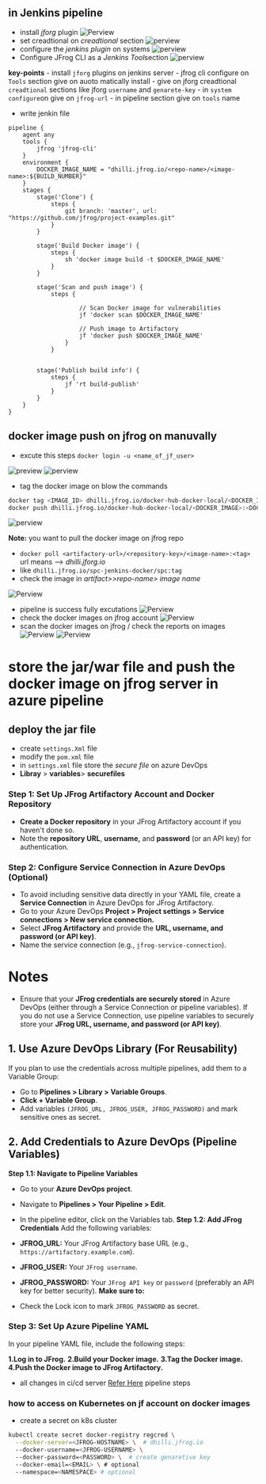 ## in Jenkins pipeline 

* install *jforg* plugin 
![Perview](../images/jf-09.png)
* set creadtional on *creadtional* section 
![perview](../images/jf-10.png)
* configure the *jenkins plugin* on systems
![perview](../images/jf-11.png)
* Configure JFrog CLI as a *Jenkins Tool*section 
![perview](../images/jf-12.png)

**key-points**
	- install `jforg` plugins on jenkins server
	- jfrog cli configure on `Tools` section give on auoto matically install
	- give on jforg creadtional `creadtional` sections like jforg `username` and `genarete-key`
	- in `system configure`on give on `jfrog-url`
	- in pipeline section give on `tools` name   

* write jenkin file 
```Jenkinsfile
pipeline {
	agent any
	tools {
		jfrog 'jfrog-cli'
	}
	environment {
		DOCKER_IMAGE_NAME = "dhilli.jfrog.io/<repo-name>/<image-name>:${BUILD_NUMBER}"
	}
	stages {
		stage('Clone') {
			steps {
				git branch: 'master', url: "https://github.com/jfrog/project-examples.git"
			}
		}

		stage('Build Docker image') {
			steps {
				sh 'docker image build -t $DOCKER_IMAGE_NAME'
			}
		}

		stage('Scan and push image') {
			steps {
				
					// Scan Docker image for vulnerabilities
					jf 'docker scan $DOCKER_IMAGE_NAME'

					// Push image to Artifactory
					jf 'docker push $DOCKER_IMAGE_NAME'
				}
			}
		

		stage('Publish build info') {
			steps {
				jf 'rt build-publish'
			}
		}
	}
}

```

## docker image push on jfrog on manuvally

* excute this steps `docker login -u <name_of_jf_user>` 

![preview](../images/jf-13.png)
![perview](../images/jf-14.png)

* tag the docker image on blow the commands 
```sh
docker tag <IMAGE_ID> dhilli.jfrog.io/docker-hub-docker-local/<DOCKER_IMAGE>:<DOCKER_TAG>
docker push dhilli.jfrog.io/docker-hub-docker-local/<DOCKER_IMAGE>:<DOCKER_TAG>
```
![perview](../images/jf-15.png)

**Note:** you want to pull the docker image on jfrog repo 
* `docker pull <artifactory-url>/<repository-key>/<image-name>:<tag>` url means --> *dhilli.jforg.io*
* like `dhilli.jfrog.io/spc-jenkins-docker/spc:tag`
* check the image in *artifact>>repo-name> image name*

![Perview](../images/jf-16.png)
* pipeline is success fully excutations 
![Perview](../images/jf-17.png)
* check the docker images on jfrog account 
![Perview](../images/jf-18.png)
* scan the docker images on jfrog / check the reports on images
![Perview](../images/jf-19.png)
![Perview](../images/jf-20.png)

# store the jar/war file and push the docker image on jfrog server in azure pipeline 

## deploy the jar file
* create `settings.Xml` file
* modify the `pom.xml` file
* in `settings.xml` file store the *secure file* on azure DevOps
* **Libray** > **variables**> **securefiles**


### Step 1: Set Up JFrog Artifactory Account and Docker Repository
  * **Create a Docker repository** in your JFrog Artifactory account if you haven't done so.
  * Note the **repository URL**, **username,** and **password** (or an API key) for authentication.

### Step 2: Configure Service Connection in Azure DevOps (Optional)
  * To avoid including sensitive data directly in your YAML file, create a **Service Connection** in Azure DevOps for JFrog Artifactory.
  * Go to your Azure DevOps **Project > Project settings > Service connections > New service connection.**
  * Select **JFrog Artifactory** and provide the **URL, username, and password (or API key)**.
  * Name the service connection (e.g., `jfrog-service-connection`).

# Notes
* Ensure that your **JFrog credentials are securely stored** in Azure DevOps (either through a Service Connection or pipeline variables).
If you do not use a Service Connection, use pipeline variables to securely store your **JFrog URL, username, and password (or API key)**.
## 1. Use Azure DevOps Library (For Reusability)
If you plan to use the credentials across multiple pipelines, add them to a Variable Group:

  * Go to **Pipelines > Library > Variable Groups**.
  * **Click + Variable Group**.
  * Add variables `(JFROG_URL, JFROG_USER, JFROG_PASSWORD)` and mark sensitive ones as secret.
## 2. Add Credentials to Azure DevOps (Pipeline Variables)
**Step 1.1: Navigate to Pipeline Variables**
 * Go to your **Azure DevOps project**.
 * Navigate to **Pipelines > Your Pipeline > Edit**.
 * In the pipeline editor, click on the Variables tab.
**Step 1.2: Add JFrog Credentials**
Add the following variables:

  * **JFROG_URL:** Your JFrog Artifactory base URL (e.g., `https://artifactory.example.com`).
  * **JFROG_USER:** Your `JFrog username`.
  * **JFROG_PASSWORD:** Your `JFrog API key` or `password` (preferably an API key for better security).
__Make sure to:__

  * Check the Lock icon to mark `JFROG_PASSWORD` as secret.

### Step 3: Set Up Azure Pipeline YAML
In your pipeline YAML file, include the following steps:

**1.Log in to JFrog.**
**2.Build your Docker image.**
**3.Tag the Docker image.**
**4.Push the Docker image to JFrog Artifactory.**

* all changes in ci/cd server [Refer Here](https://github.com/dhille98/spring-petclinic.git) pipeline steps
### how to access on Kubernetes on jf account on docker images

* create a secret on k8s cluster 

```sh
kubectl create secret docker-registry regcred \
  --docker-server=<JFROG-HOSTNAME> \  # dhilli.jfrog.io
  --docker-username=<JFROG-USERNAME> \ 
  --docker-password=<PASSWORD> \  # create genaretive key
  --docker-email=<EMAIL> \ # optional
  --namespace=<NAMESPACE> # optional
```